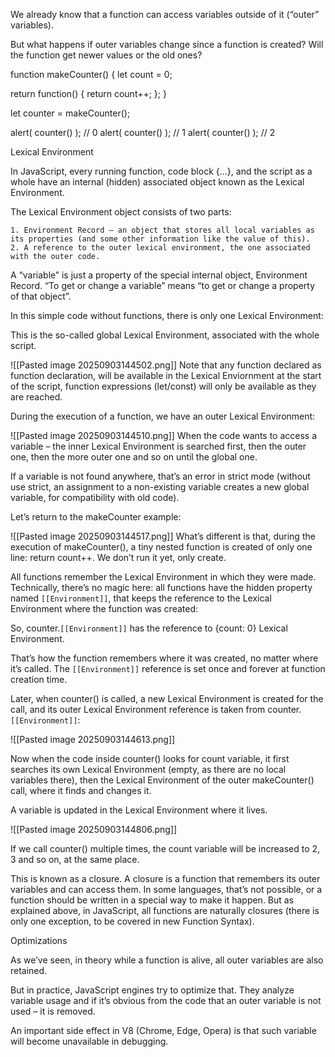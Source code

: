 We already know that a function can access variables outside of it (“outer” variables).

But what happens if outer variables change since a function is created? Will the function get newer values or the old ones?

function makeCounter() {
  let count = 0;
 
  return function() {
    return count++;
  };
}
 
let counter = makeCounter();
 
alert( counter() ); // 0
alert( counter() ); // 1
alert( counter() ); // 2


Lexical Environment

In JavaScript, every running function, code block {...}, and the script as a whole have an internal (hidden) associated object known as the Lexical Environment.
 
The Lexical Environment object consists of two parts:
 
	1. Environment Record – an object that stores all local variables as its properties (and some other information like the value of this).
	2. A reference to the outer lexical environment, the one associated with the outer code.

A “variable” is just a property of the special internal object, Environment Record. “To get or change a variable” means “to get or change a property of that object”.

In this simple code without functions, there is only one Lexical Environment:

This is the so-called global Lexical Environment, associated with the whole script.

![[Pasted image 20250903144502.png]]
Note that any function declared as function declaration, will be available in the Lexical Enviornment at the start of the script, function expressions (let/const) will only be available as they are reached.

During the execution of a function, we have an outer Lexical Environment:

![[Pasted image 20250903144510.png]]
When the code wants to access a variable – the inner Lexical Environment is searched first, then the outer one, then the more outer one and so on until the global one.

If a variable is not found anywhere, that’s an error in strict mode (without use strict, an assignment to a non-existing variable creates a new global variable, for compatibility with old code).

Let’s return to the makeCounter example:

![[Pasted image 20250903144517.png]]
What’s different is that, during the execution of makeCounter(), a tiny nested function is created of only one line: return count++. We don’t run it yet, only create.

All functions remember the Lexical Environment in which they were made. Technically, there’s no magic here: all functions have the hidden property named `[[Environment]]`, that keeps the reference to the Lexical Environment where the function was created:

So, counter.`[[Environment]]` has the reference to {count: 0} Lexical Environment. 

That’s how the function remembers where it was created, no matter where it’s called. The `[[Environment]]` reference is set once and forever at function creation time.

Later, when counter() is called, a new Lexical Environment is created for the call, and its outer Lexical Environment reference is taken from counter.`[[Environment]]`:

![[Pasted image 20250903144613.png]]

Now when the code inside counter() looks for count variable, it first searches its own Lexical Environment (empty, as there are no local variables there), then the Lexical Environment of the outer makeCounter() call, where it finds and changes it.

A variable is updated in the Lexical Environment where it lives.

![[Pasted image 20250903144806.png]]

If we call counter() multiple times, the count variable will be increased to 2, 3 and so on, at the same place.

This is known as a closure. A closure is a function that remembers its outer variables and can access them. In some languages, that’s not possible, or a function should be written in a special way to make it happen. But as explained above, in JavaScript, all functions are naturally closures (there is only one exception, to be covered in new Function Syntax).

Optimizations

As we’ve seen, in theory while a function is alive, all outer variables are also retained.
 
But in practice, JavaScript engines try to optimize that. They analyze variable usage and if it’s obvious from the code that an outer variable is not used – it is removed.
 
An important side effect in V8 (Chrome, Edge, Opera) is that such variable will become unavailable in debugging.

